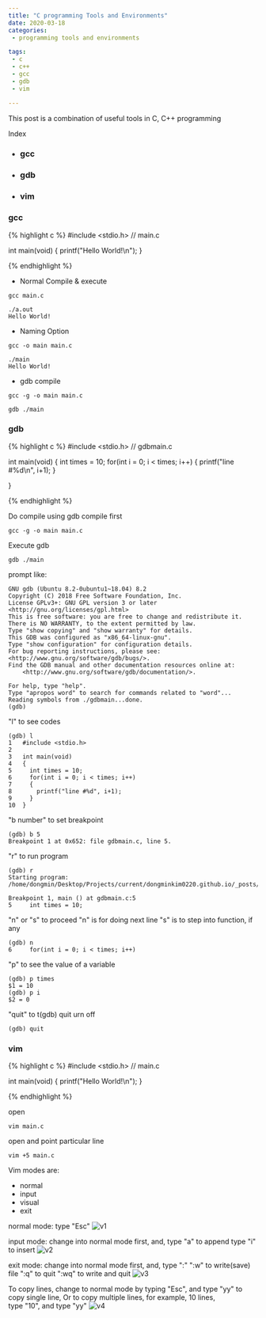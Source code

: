 ```yaml
---
title: "C programming Tools and Environments"
date: 2020-03-18
categories:
 - programming tools and environments 

tags:
 - c
 - c++
 - gcc
 - gdb
 - vim

---
```



This post is a combination of useful tools in C, C++ programming

Index
- ### gcc
- ### gdb
- ### vim


### gcc

{% highlight c %}
#include <stdio.h>
// main.c

int main(void)
{
	printf("Hello World!\n");
}

{% endhighlight %}

- Normal Compile & execute 
```
gcc main.c 
```
```
./a.out
Hello World!
```

- Naming Option
```
gcc -o main main.c
```
```
./main
Hello World!
```

- gdb compile
```
gcc -g -o main main.c
```
```
gdb ./main
```

### gdb

{% highlight c %}
#include <stdio.h>
// gdbmain.c

int main(void)
{
	int times = 10;
	for(int i = 0; i < times; i++)
	{
		printf("line #%d\n", i+1);
	} 
	
}

{% endhighlight %}


Do compile using gdb compile first
```
gcc -g -o main main.c
```

Execute gdb
```
gdb ./main
```

prompt like:
```
GNU gdb (Ubuntu 8.2-0ubuntu1~18.04) 8.2
Copyright (C) 2018 Free Software Foundation, Inc.
License GPLv3+: GNU GPL version 3 or later <http://gnu.org/licenses/gpl.html>
This is free software: you are free to change and redistribute it.
There is NO WARRANTY, to the extent permitted by law.
Type "show copying" and "show warranty" for details.
This GDB was configured as "x86_64-linux-gnu".
Type "show configuration" for configuration details.
For bug reporting instructions, please see:
<http://www.gnu.org/software/gdb/bugs/>.
Find the GDB manual and other documentation resources online at:
    <http://www.gnu.org/software/gdb/documentation/>.

For help, type "help".
Type "apropos word" to search for commands related to "word"...
Reading symbols from ./gdbmain...done.
(gdb)
```

"l" to see codes
```
(gdb) l
1	#include <stdio.h>
2	
3	int main(void)
4	{
5	  int times = 10;
6	  for(int i = 0; i < times; i++)
7	  {
8	    printf("line #%d", i+1);
9	  }
10	}

```

"b number" to set breakpoint
```
(gdb) b 5
Breakpoint 1 at 0x652: file gdbmain.c, line 5.
```

"r" to run program
```
(gdb) r
Starting program: /home/dongmin/Desktop/Projects/current/dongminkim0220.github.io/_posts/2020/03/18/gdbmain 

Breakpoint 1, main () at gdbmain.c:5
5	  int times = 10;
```

"n" or "s" to proceed
"n" is for doing next line
"s" is to step into function, if any
```
(gdb) n
6	  for(int i = 0; i < times; i++)
```

"p" to see the value of a variable
```
(gdb) p times
$1 = 10
(gdb) p i
$2 = 0
```

"quit" to t(gdb) quit
urn off
```
(gdb) quit
```


### vim

{% highlight c %}
#include <stdio.h>
// main.c

int main(void)
{
	printf("Hello World!\n");
}

{% endhighlight %}

open
```
vim main.c
```

open and point particular line
```
vim +5 main.c
```

Vim modes are:
- normal
- input
- visual
- exit

normal mode: type "Esc"
![v1](/assets/images/post-2020-03-18-v1.png)

input mode: change into normal mode first, and,
type "a" to append
type "i" to insert
![v2](/assets/images/post-2020-03-18-v2.png)

exit mode: change into normal mode first, and, type ":"
":w" to write(save) file
":q" to quit
":wq" to write and quit
![v3](/assets/images/post-2020-03-18-v3.png)

To copy lines, 
change to normal mode by typing "Esc",
and type "yy" to copy single line,
Or to copy multiple lines, for example, 10 lines,  
type "10", and type "yy"
![v4](/assets/images/post-2020-03-18-v4.png)

